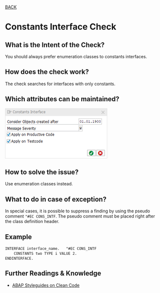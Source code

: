 [BACK](../check_documentation.md)

# Constants Interface Check
## What is the Intent of the Check?
You should always prefer enumeration classes to constants interfaces.

## How does the check work?
The check searches for interfaces with only constants.

## Which attributes can be maintained?
![Attributes](./img/constants_interface.png)

## How to solve the issue?
Use enumeration classes instead.

## What to do in case of exception?
In special cases, it is possible to suppress a finding by using the pseudo comment `"#EC CONS_INTF`. The pseudo comment must be placed right after the class definition header.

## Example
```abap
INTERFACE interface_name.   "#EC CONS_INTF
    CONSTANTS two TYPE i VALUE 2.
ENDINTERFACE.
```

## Further Readings & Knowledge
* [ABAP Styleguides on Clean Code](https://github.com/SAP/styleguides/blob/master/clean-abap/CleanABAP.md#prefer-enumeration-classes-to-constants-interfaces)
